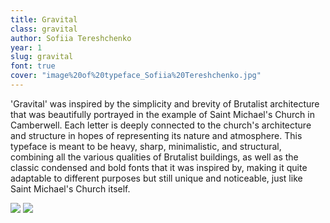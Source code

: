 ```yaml
---
title: Gravital
class: gravital
author: Sofiia Tereshchenko
year: 1
slug: gravital
font: true
cover: "image%20of%20typeface_Sofiia%20Tereshchenko.jpg"
---
```


'Gravital' was inspired by the simplicity and brevity of Brutalist architecture that was beautifully portrayed in the example of Saint Michael's Church in Camberwell. Each letter is deeply connected to the church's architecture and structure in hopes of representing its nature and atmosphere. This typeface is meant to be heavy, sharp, minimalistic, and structural, combining all the various qualities of Brutalist buildings, as well as the classic condensed and bold fonts that it was inspired by, making it quite adaptable to different purposes but still unique and noticeable, just like Saint Michael's Church itself.

![](/images/image%20of%20typeface_Sofiia%20Tereshchenko.jpg)
![](/images/Saint%20Michael%27s%20Church_Sofiia%20Tereshchenko.jpg)
